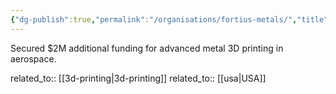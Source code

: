 ```yaml
---
{"dg-publish":true,"permalink":"/organisations/fortius-metals/","title":"Fortius Metals"}
---
```



Secured $2M additional funding for advanced metal 3D printing in aerospace.

related_to:: [[3d-printing\|3d-printing]]
related_to:: [[usa\|USA]]

